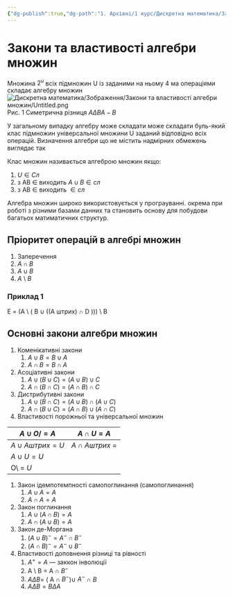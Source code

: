 ```yaml
---
{"dg-publish":true,"dg-path":"1. Архівні/1 курс/Дискретна математика/Закони та властивості алгебри множин.md","permalink":"/1-arhivni/1-kurs/diskretna-matematika/zakoni-ta-vlastivosti-algebri-mnozhin/"}
---
```


# Закони та властивості алгебри множин
Множина $2^u$ всіх  підмножин U із заданими на ньому 4 ма операціями складає алгебру множин
![Дискретна математика/Зображення/Закони та властивості алгебри множин/Untitled.png](/img/user/%D0%9A%D0%BE%D0%BD%D1%81%D0%BF%D0%B5%D0%BA%D1%82%D0%B8/1.%20%D0%90%D1%80%D1%85%D1%96%D0%B2%D0%BD%D1%96/1%20%D0%BA%D1%83%D1%80%D1%81/%D0%94%D0%B8%D1%81%D0%BA%D1%80%D0%B5%D1%82%D0%BD%D0%B0%20%D0%BC%D0%B0%D1%82%D0%B5%D0%BC%D0%B0%D1%82%D0%B8%D0%BA%D0%B0/%D0%97%D0%BE%D0%B1%D1%80%D0%B0%D0%B6%D0%B5%D0%BD%D0%BD%D1%8F/%D0%97%D0%B0%D0%BA%D0%BE%D0%BD%D0%B8%20%D1%82%D0%B0%20%D0%B2%D0%BB%D0%B0%D1%81%D1%82%D0%B8%D0%B2%D0%BE%D1%81%D1%82%D1%96%20%D0%B0%D0%BB%D0%B3%D0%B5%D0%B1%D1%80%D0%B8%20%D0%BC%D0%BD%D0%BE%D0%B6%D0%B8%D0%BD/Untitled.png)
Рис. 1 Симетрична різниця $A \Delta B A -B$

У загальному випадку алгебру може складати може складати буль-який клас підмножин універсальної множини U заданий відповідно всіх операцій. Визначення алгебри що не містить надмірних обмежень виглядає так

Клас множин називається алгеброю множин якщо:

1. $U \in Сл$ 
2. з AB $\in$  виходить $A \cup B \in сл$
3. з AB $\in$  виходить $\in сл$ 

Алгебра множин широко використовується у програуванні. окрема при роботі з різними базами данних та становить основу для побудови багатьох матиматичних структур. 

## Пріоритет операцій в алгебрі множин

1. Заперечення
2. $A \cap B$
3. $A \cup B$
4. $A$ \ $B$

### Приклад 1

E = (A \ ( B $\cup$ ((A штрих) $\cap$ D ))) \ B

## Основні закони алгебри множин

1. Коменікативні закони
    1. $A \cup B = B \cup A$
    2. $A \cap B = B \cap A$
2. Асоціативні закони
    1. $A \cup (B \cup C) = (A \cup B) \cup C$
    2. $A \cap (B \cap C) = (A \cap B) \cap C$
3. Дистрибутивні закони
    1. $A \cup (B \cap C ) = (A \cup B) \cap (A \cup C)$
    2. $A \cap (B \cup C ) = (A \cap B) \cup (A \cap C)$
4. Властивості порожньої та універсальної множин

| $A \cup O/ = A$ | $A \cap U = A$ |
| --- | --- |
| $А \cup A штрих = U$ | $A \cap Aштрих$ =  |
| $A \cup U = U$ |  |
| O\ = $U$ |  |
1. Закон ідемпотемпності самопоглинання (самопоглинання)
    1. $A \cup A = A$
    2. $A\cap A = A$ 
2. Закон поглинання
    1. $A \cup (A \cap B) = A$
    2. $A \cap (A \cup B) = A$
3. Закон де-Моргана
    1. $(A \cup B)^- = A^- \cap B^-$
    2. $(A \cap B)^- = A^- \cup B^-$
4. Властивості доповнення різниці та рівності
    1. $A ^= = A$  — заккон інволюції
    2. A \ B = A $\cap$ $B^-$
    3. $A \Delta B =$  ( A $\cap$ $B^-$)$\cup$  $A^-$ $\cap$ $B$
    4. $A \Delta B = B \Delta A$